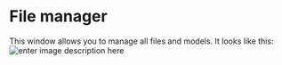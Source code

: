 

# File manager

This window allows you to manage all files and models. It looks like this:
![enter image description here](http://img.pyplan.org/File_Manager_General_view)
<!--stackedit_data:
eyJoaXN0b3J5IjpbLTI5MzAyNTMxNiwtODgyOTU5ODA0XX0=
-->